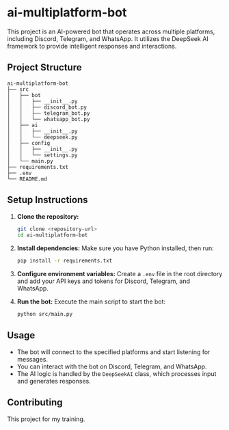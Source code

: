 # ai-multiplatform-bot

This project is an AI-powered bot that operates across multiple platforms, including Discord, Telegram, and WhatsApp. It utilizes the DeepSeek AI framework to provide intelligent responses and interactions.

## Project Structure

```
ai-multiplatform-bot
├── src
│   ├── bot
│   │   ├── __init__.py
│   │   ├── discord_bot.py
│   │   ├── telegram_bot.py
│   │   └── whatsapp_bot.py
│   ├── ai
│   │   ├── __init__.py
│   │   └── deepseek.py
│   ├── config
│   │   ├── __init__.py
│   │   └── settings.py
│   └── main.py
├── requirements.txt
├── .env
└── README.md
```

## Setup Instructions

1. **Clone the repository:**
   ```bash
   git clone <repository-url>
   cd ai-multiplatform-bot
   ```

2. **Install dependencies:**
   Make sure you have Python installed, then run:
   ```bash
   pip install -r requirements.txt
   ```

3. **Configure environment variables:**
   Create a `.env` file in the root directory and add your API keys and tokens for Discord, Telegram, and WhatsApp.

4. **Run the bot:**
   Execute the main script to start the bot:
   ```bash
   python src/main.py
   ```

## Usage

- The bot will connect to the specified platforms and start listening for messages.
- You can interact with the bot on Discord, Telegram, and WhatsApp.
- The AI logic is handled by the `DeepSeekAI` class, which processes input and generates responses.

## Contributing

This project for my training.
